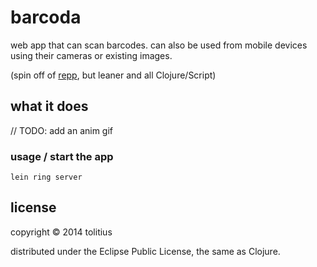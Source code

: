 # barcoda

web app that can scan barcodes.
can also be used from mobile devices using their cameras or existing images.

(spin off of [repp](https://github.com/tolitius/repp), but leaner and all Clojure/Script)

## what it does

// TODO: add an anim gif

### usage / start the app

```
lein ring server
```

## license

copyright © 2014 tolitius

distributed under the Eclipse Public License, the same as Clojure.
